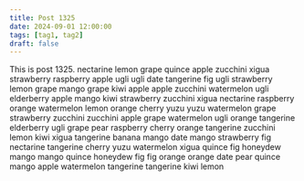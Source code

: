 ```yaml
---
title: Post 1325
date: 2024-09-01 12:00:00
tags: [tag1, tag2]
draft: false
---
```

This is post 1325.
nectarine
lemon
grape
quince
apple
zucchini
xigua
strawberry
raspberry
apple
ugli
ugli
date
tangerine
fig
ugli
strawberry
lemon
grape
mango
grape
kiwi
apple
apple
zucchini
watermelon
ugli
elderberry
apple
mango
kiwi
strawberry
zucchini
xigua
nectarine
raspberry
orange
watermelon
lemon
orange
cherry
yuzu
yuzu
watermelon
grape
strawberry
zucchini
zucchini
apple
grape
watermelon
ugli
orange
tangerine
elderberry
ugli
grape
pear
raspberry
cherry
orange
tangerine
zucchini
lemon
kiwi
xigua
tangerine
banana
mango
date
mango
strawberry
fig
nectarine
tangerine
cherry
yuzu
watermelon
xigua
quince
fig
honeydew
mango
mango
quince
honeydew
fig
fig
orange
orange
date
pear
quince
mango
apple
watermelon
tangerine
tangerine
kiwi
lemon
